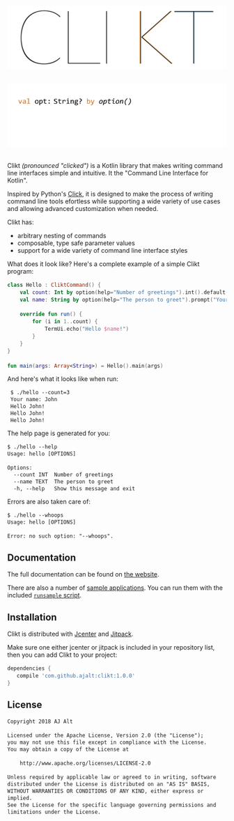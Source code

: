 <h1 align="center">
    <img src="docs/images/wordmark.svg">
    <p><img src="docs/images/animation.png"></p>
</h1>

Clikt *(pronounced "clicked")* is a Kotlin library that makes writing
command line interfaces simple and intuitive. It the "Command Line
Interface for Kotlin".

Inspired by Python's [Click](https://github.com/pallets/click), it is
designed to make the process of writing command line tools efortless
while supporting a wide variety of use cases and allowing advanced
customization when needed.

Clikt has:

 * arbitrary nesting of commands
 * composable, type safe parameter values
 * support for a wide variety of command line interface styles

 What does it look like? Here's a complete example of a simple Clikt
 program:

```kotlin
class Hello : CliktCommand() {
    val count: Int by option(help="Number of greetings").int().default(1)
    val name: String by option(help="The person to greet").prompt("Your name")

    override fun run() {
        for (i in 1..count) {
            TermUi.echo("Hello $name!")
        }
    }
}

fun main(args: Array<String>) = Hello().main(args)
```

 And here's what it looks like when run:

```
 $ ./hello --count=3
 Your name: John
 Hello John!
 Hello John!
 Hello John!
```

The help page is generated for you:

```
$ ./hello --help
Usage: hello [OPTIONS]

Options:
  --count INT  Number of greetings
  --name TEXT  The person to greet
  -h, --help   Show this message and exit
```

Errors are also taken care of:

```
$ ./hello --whoops
Usage: hello [OPTIONS]

Error: no such option: "--whoops".
```

## Documentation

The full documentation can be found on [the website](https://ajalt.github.io/clikt).

There are also a number of [sample applications](samples/). You can run
them with the included [`runsample` script](runsample).

## Installation

Clikt is distributed with
[Jcenter](https://bintray.com/ajalt/maven/clikt) and
[Jitpack](https://jitpack.io/#ajalt/clikt).

Make sure one either jcenter or jitpack is included in your repository
list, then you can add Clikt to your project:

```groovy
dependencies {
   compile 'com.github.ajalt:clikt:1.0.0'
}
```

## License

    Copyright 2018 AJ Alt

    Licensed under the Apache License, Version 2.0 (the "License");
    you may not use this file except in compliance with the License.
    You may obtain a copy of the License at

        http://www.apache.org/licenses/LICENSE-2.0

    Unless required by applicable law or agreed to in writing, software
    distributed under the License is distributed on an "AS IS" BASIS,
    WITHOUT WARRANTIES OR CONDITIONS OF ANY KIND, either express or implied.
    See the License for the specific language governing permissions and
    limitations under the License.
